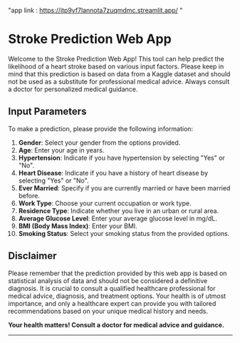 
"app link : https://itp9yf7lannota7zuqmdmc.streamlit.app/ "

# Stroke Prediction Web App

Welcome to the Stroke Prediction Web App! This tool can help predict the likelihood of a heart stroke based on various input factors. Please keep in mind that this prediction is based on data from a Kaggle dataset and should not be used as a substitute for professional medical advice. Always consult a doctor for personalized medical guidance.

## Input Parameters

To make a prediction, please provide the following information:

1. **Gender**: Select your gender from the options provided.
2. **Age**: Enter your age in years.
3. **Hypertension**: Indicate if you have hypertension by selecting "Yes" or "No".
4. **Heart Disease**: Indicate if you have a history of heart disease by selecting "Yes" or "No".
5. **Ever Married**: Specify if you are currently married or have been married before.
6. **Work Type**: Choose your current occupation or work type.
7. **Residence Type**: Indicate whether you live in an urban or rural area.
8. **Average Glucose Level**: Enter your average glucose level in mg/dL.
9. **BMI (Body Mass Index)**: Enter your BMI.
10. **Smoking Status**: Select your smoking status from the provided options.

## Disclaimer

Please remember that the prediction provided by this web app is based on statistical analysis of data and should not be considered a definitive diagnosis. It is crucial to consult a qualified healthcare professional for medical advice, diagnosis, and treatment options. Your health is of utmost importance, and only a healthcare expert can provide you with tailored recommendations based on your unique medical history and needs.

**Your health matters! Consult a doctor for medical advice and guidance.**


---


